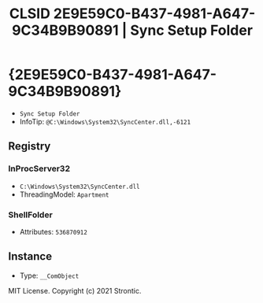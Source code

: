 ﻿---
title: "CLSID 2E9E59C0-B437-4981-A647-9C34B9B90891 | Sync Setup Folder"
excerpt: What is COM-Object CLSID 2E9E59C0-B437-4981-A647-9C34B9B90891?
---

# {2E9E59C0-B437-4981-A647-9C34B9B90891}

* `Sync Setup Folder`
* InfoTip: `@C:\Windows\System32\SyncCenter.dll,-6121`

## Registry


### InProcServer32

* `C:\Windows\System32\SyncCenter.dll`
* ThreadingModel: `Apartment`

### ShellFolder

* Attributes: `536870912`

## Instance

* Type: `__ComObject`

MIT License. Copyright (c) 2021 Strontic.



